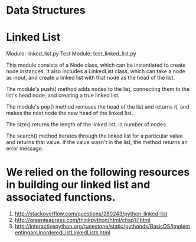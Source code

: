# Data Structures

# Linked List
Module: linked_list.py
Test Module: test_linked_list.py

This module consists of a Node class, which can be instantiated to create node instances. It also includes a LinkedList class, which can take a node as input, and create a linked list with that node as the head of the list. 

The module's push() method adds nodes to the list, connecting them to the list's head node, and creating a true linked list.

The module's pop() method removes the head of the list and returns it, and makes the next node the new head of the linked list.

The size() returns the length of the linked list, in number of nodes.

The search() method iterates through the linked list for a particular value and returns that value. If the value wasn't in the list, the method returns an error message.



# We relied on the following resources in building our linked list and associated functions.
1) http://stackoverflow.com/questions/280243/python-linked-list
2) http://greenteapress.com/thinkpython/html/chap17.html
3) http://interactivepython.org/runestone/static/pythonds/BasicDS/ImplementinganUnorderedListLinkedLists.html